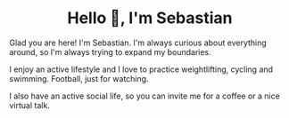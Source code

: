 <h1 align="center">Hello 👋, I'm Sebastian</h1>

Glad you are here! I'm Sebastian. I'm always curious about everything around, so I'm always trying to expand my boundaries.

I enjoy an active lifestyle and I love to practice weightlifting, cycling and swimming. Football, just for watching.

I also have an active social life, so you can invite me for a coffee or a nice virtual talk.
